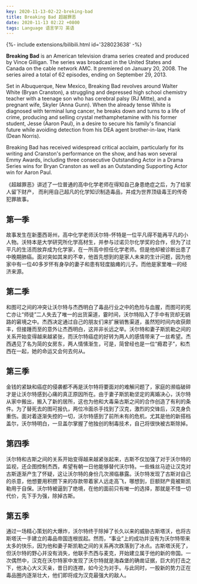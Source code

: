 ```yaml
---
key: 2020-11-13-02-22-breking-bad
title: Breaking Bad 超越罪恶
date: 2020-11-13 02:22 +0800
tags: Language 语言学习 英语
---
```


<div>{%- include extensions/bilibili.html id='328023638' -%}</div>

**Breaking Bad** is an American television drama series created and produced by Vince Gilligan. The series was broadcast in the United States and Canada on the cable network AMC. It premiered on January 20, 2008. The series aired a total of 62 episodes, ending on September 29, 2013.

Set in Albuquerque, New Mexico, Breaking Bad revolves around Walter White (Bryan Cranston), a struggling and depressed high school chemistry teacher with a teenage son who has cerebral palsy (RJ Mitte), and a pregnant wife, Skyler (Anna Gunn). When the already tense White is diagnosed with terminal lung cancer, he breaks down and turns to a life of crime, producing and selling crystal methamphetamine with his former student, Jesse (Aaron Paul), in a desire to secure his family's financial future while avoiding detection from his DEA agent brother-in-law, Hank (Dean Norris).

Breaking Bad has received widespread critical acclaim, particularly for its writing and Cranston's performance on the show, and has won several Emmy Awards, including three consecutive Outstanding Actor in a Drama Series wins for Bryan Cranston as well as an Outstanding Supporting Actor win for Aaron Paul.

《超越罪恶》讲述了一位普通的高中化学老师在得知自己身患绝症之后，为了给家人留下财产，
而利用自己超凡的化学知识制造毒品，并成为世界顶级毒王的传奇犯罪故事。

## 第一季

故事发生在新墨西哥州，高中化学老师沃尔特-怀特是一位平凡得不能再平凡的小人物。沃特本是大学研究所化学高材生，并参与过诺贝尔化学奖的合作，但为了过平凡的生活而放弃成为化学家，在一所高中担任化学老师。但是他却被诊断出患了中晚期肺癌。面对突如其来的不幸，他首先想到的是家人未来的生计问题，因为他家中有一位40多岁怀有身孕的妻子和患有轻度脑瘫的儿子。而他是家里唯一的经济来源。

## 第二季

和图可之间的冲突让沃尔特与杰西明白了毒品行业之中的危险与血腥，而图可的死亡亦让“师徒”二人失去了唯一的出货渠道，霎时间，沃尔特陷入了手中有货却无销路的窘境之中。杰西决定通过自己的朋友们来扩展销售渠道，虽然短时间内收获颇丰，但接踵而至的意外让杰西明白，这并非长远之举。沃尔特和妻子斯凯勒之间的关系开始变得越来越紧张，而沃尔特癌症的好转为两人的感情带来了一丝希望。杰西遇见了名为简的女房东，两人情愫渐生，可是，简曾经也是一位“瘾君子”，和杰西在一起，她的命运又会何去何从。

## 第三季

金钱的紧缺和癌症的侵袭都不再是沃尔特将要面对的难解问题了，家庭的濒临破碎才是让沃尔特感到心痛的真正原因所在。由于妻子斯凯勒坚定的离婚决心，沃尔特从家中搬出，搬入了新的居所，这也为他和大毒枭古斯之间的合作创造了有利的条件。为了替死去的图可报仇，两位冷面杀手找到了汉克，激烈的交锋后，汉克身负重伤。面对着逐渐失控的一切，沃尔特感到了前所未有的危机，尤其是他的新搭档盖尔，沃尔特明白，一旦盖尔掌握了他独创的制毒技术，自己将很快被古斯除掉。

## 第四季

沃尔特和古斯之间的关系开始变得越来越紧张起来，古斯不仅加强了对于沃尔特的监视，还企图控制杰西，希望有朝一日他能够替代沃尔特。一些蛛丝马迹让汉克对古斯逐渐产生了怀疑，这让沃尔特的身份几次濒临暴露。沃尔特发现了古斯对自己的杀意，他想要用积攒下来的存款带着家人远走高飞，哪想到，巨额财产竟被斯凯勒用于自保。沃尔特被逼到了绝境，在他的面前只有唯一的选择，那就是不惜一切代价，先下手为强，除掉古斯。

## 第五季

通过一场精心策划的大爆炸，沃尔特终于除掉了长久以来的威胁古斯塔沃，也将古斯塔沃一手建立的毒品帝国连根拔起。然而，“事业”上的成功并没有为沃尔特带来太多的快乐，因为他和妻子斯凯勒之间的关系再次跌落到了冰点。古斯塔沃死了，但沃尔特的野心并没有消失，他联手杰西与麦克，开始建立属于他的新的帝国。一次偶然中，汉克在沃尔特家中发现了沃尔特就是海森堡的确凿证据，巨大的打击之下，他决心大义灭亲，昔日的连襟，如今沦为对手。与此同时，一股新的势力正在毒品圈内逐渐壮大，他们即将成为汉克最强大的敌人。

<!--more-->
